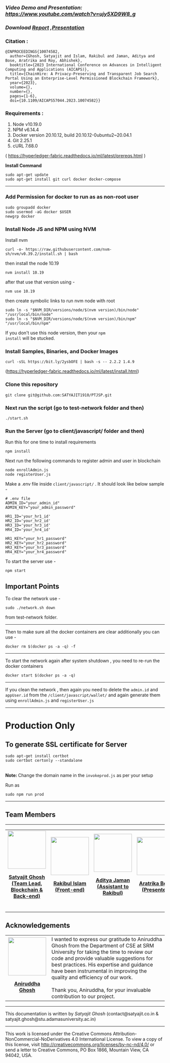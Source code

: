 
<h3><i>
Video Demo and Presentation: <a href ="https://www.youtube.com/watch?v=ujy5XD9W8_g">https://www.youtube.com/watch?v=ujy5XD9W8_g</a>
</i> </h3>
<h3>
<i>
Download <a href="">Report</a> ,<a href="">Presentation</a>
</i>
</h3>

### Citation :

```
@INPROCEEDINGS{10074582,
  author={Ghosh, Satyajit and Islam, Rakibul and Jaman, Aditya and Bose, Aratrika and Roy, Abhishek},
  booktitle={2023 International Conference on Advances in Intelligent Computing and Applications (AICAPS)}, 
  title={ChainHire: A Privacy-Preserving and Transparent Job Search Portal Using an Enterprise-Level Permissioned Blockchain Framework}, 
  year={2023},
  volume={},
  number={},
  pages={1-6},
  doi={10.1109/AICAPS57044.2023.10074582}}
```

### Requirements :
1. Node v10.19.0
2. NPM v6.14.4
3. Docker version 20.10.12, build 20.10.12-0ubuntu2~20.04.1
4. Git 2.25.1
5. cURL 7.68.0

( https://hyperledger-fabric.readthedocs.io/ml/latest/prereqs.html )

<b>Install Command</b>
```
sudo apt-get update
sudo apt-get install git curl docker docker-compose
```
<hr>

### Add Permission for docker to run as as non-root user

```
sudo groupadd docker
sudo usermod -aG docker $USER
newgrp docker
```

### Install Node JS and NPM using NVM

Install nvm
```
curl -o- https://raw.githubusercontent.com/nvm-sh/nvm/v0.39.2/install.sh | bash
```
then install the node 10.19

```
nvm install 10.19
```
after that use that version using -

```
nvm use 10.19
```

then create symbolic links to run nvm node with root

```
sudo ln -s "$NVM_DIR/versions/node/$(nvm version)/bin/node" "/usr/local/bin/node"
sudo ln -s "$NVM_DIR/versions/node/$(nvm version)/bin/npm" "/usr/local/bin/npm"
```


If you don't use this node version, then your <code>npm install</code> will be stucked.




### Install Samples, Binaries, and Docker Images

```
curl -sSL https://bit.ly/2ysbOFE | bash -s -- 2.2.2 1.4.9
```
(https://hyperledger-fabric.readthedocs.io/ml/latest/install.html)

### Clone this repository
```
git clone git@github.com:SATYAJIT1910/PTJSP.git
```

### Next run the script (go to test-network folder and then)
```
./start.sh
```
### Run the Server (go to client/javascript/ folder and then)

Run this for one time to install requirements
```
npm install
```
Next run the following commands to register admin and user in blockchain

```
node enrollAdmin.js
node registerUser.js
```
Make a .env file inside <code>client/javascript/</code> . It should look like below sample -
```
# .env file
ADMIN_ID="your_admin_id"
ADMIN_KEY="your_admin_password"

HR1_ID='your_hr1_id'
HR2_ID='your_hr2_id'
HR3_ID='your_hr3_id'
HR4_ID='your_hr4_id'

HR1_KEY="your_hr1_password"
HR2_KEY="your_hr2_password"
HR3_KEY="your_hr3_password"
HR4_KEY="your_hr4_password"
```

To start the server use -
```
npm start
```
## Important Points

To clear the network use -
```
sudo ./network.sh down
```
from test-network folder.
<hr>
Then to make sure all the docker containers are clear additionally you can use -

```
docker rm $(docker ps -a -q) -f
```
<hr>
To start the network again after system shutdown , you need to re-run the docker containers

```
docker start $(docker ps -a -q)
```
<hr>
If you clean the network , then again you need to delete the <code>admin.id</code> and <code>appUser.id</code> from the <code>/client/javascript/wallet/</code> and again generate them using <code>enrollAdmin.js</code>
and <code>registerUser.js</code>

<hr>

# Production Only

## To generate SSL certificate for Server


```
sudo apt-get install certbot
sudo certbot certonly --standalone
```

<br><b>Note: </b>Change the domain name in the <code>invokeprod.js</code> as per your setup</b>

Run as 

```
sudo npm run prod
```
<hr>

## Team Members
<hr>
<table>
    <tr>
        <td align="center">
            <a href="https://www.linkedin.com/in/satyajit1910/">
                <img src="https://i.postimg.cc/pd2f31Pd/satya.jpg" width="120px;" alt=""/><p><b>Satyajit Ghosh <br>(Team Lead, Blockchain & Back-end)</b></p><br />
                <!-- <sub><b>brookmg</b></sub> -->
            </a>
        </td>
        <td align="center">
            <a href="https://github.com/Rakib0153">
                <img src="https://i.postimg.cc/SxW0gjKh/rakibul.jpg" width="120px;" alt=""/>
                <p><b>Rakibul Islam<br>(Front-end)</b></p><br />
            </a>
        </td>
        <td align="center">
            <a href="https://www.linkedin.com/in/aditya-jaman-85892524b/">
                <img src="https://i.postimg.cc/SNLRMQpn/aditya.jpg" width="120px;" alt=""/>
                <p><b>Aditya Jaman<br>(Assistant to Rakibul)</b></p><br />
            </a>
        </td>
            <td align="center">
        <a href="https://www.linkedin.com/in/aratrika-bose-0503231b3/">
            <img src="https://i.postimg.cc/5yxGKm6d/aratrika.jpg" width="120px;" alt=""/>
            <p><b>Aratrika Bose<br>(Presenter)</b></p><br />
        </a>
    </td>
        <td align="center">
    <a href="https://vidwan.inflibnet.ac.in/profile/163702">
        <img src="https://i.postimg.cc/xCN3PN0G/abhishekroy.jpg" width="120px;" alt=""/>
        <p><b>Dr. Abhishek Roy <br>(Supervisor)</b></p>
        <br />
    </a>
</td>
 </table>
 
 ## Acknowledgements
 
 <table>
<tr>
<td align="center">
    <a href="https://www.linkedin.com/in/aghosh0605/">
        <img src="https://i.postimg.cc/yxtm31qQ/ani.jpg" width="120px;" alt=""/>
        <p><b>Aniruddha Ghosh<br /></p>
    </a>
</td>
<td>
I wanted to express our gratitude to Aniruddha Ghosh from the Department of CSE at SRM University for taking the time to review our code and provide valuable suggestions for best practices. His expertise and guidance have been instrumental in improving the quality and efficiency of our work.
<br><br>
Thank you, Aniruddha, for your invaluable contribution to our project.
</td>
</tr>
</table>




<hr>
This documentation is written by <i>Satyajit Ghosh</i> (contact@satyajit.co.in & satyajit.ghosh@stu.adamasuniversity.ac.in)
<hr>

This work is licensed under the Creative Commons Attribution-NonCommercial-NoDerivatives 4.0 International License. To view a copy of this license, visit http://creativecommons.org/licenses/by-nc-nd/4.0/ or send a letter to Creative Commons, PO Box 1866, Mountain View, CA 94042, USA.
